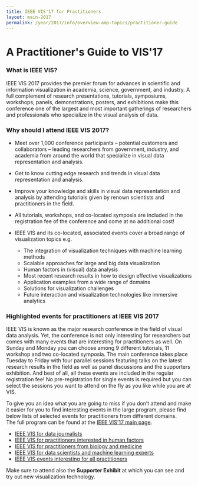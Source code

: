 ```yaml
---
title: IEEE VIS'17 for Practitioners
layout: main-2017
permalink: /year/2017/info/overview-amp-topics/practitioner-guide
---
```


# A Practitioner's Guide to VIS'17

### What is IEEE VIS? 

IEEE VIS 2017 provides the premier forum for advances in scientific and information visualization in academia, science, government, and industry. A full complement of research presentations, tutorials, symposiums, workshops, panels, demonstrations, posters, and exhibitions make this conference one of the largest and most important gatherings of researchers and professionals who specialize in the visual analysis of data.


### Why should I attend IEEE VIS 2017?

* Meet over 1,000 conference participants – potential customers and collaborators – leading researchers from government, industry, and academia from around the world that specialize in visual data representation and analysis.

* Get to know cutting edge research and trends in visual data representation and analysis.

* Improve your knowledge and skills in visual data representation and analysis by attending tutorials given by renown scientists and practitioners in the field.

* All tutorials, workshops, and co-located symposia are included in the registration fee of the conference and come at no additional cost! 

* IEEE VIS and its co-located, associated events cover a broad range of visualization topics e.g.
  * The integration of visualization techniques with machine learning methods
  * Scalable approaches for large and big data visualization
  * Human factors in (visual) data analysis 
  * Most recent research results in how to design effective visualizations
  * Application examples from a wide range of domains
  * Solutions for visualization challenges 
  * Future interaction and visualization technologies like immersive analytics
  
  
### Highlighted events for practitioners at IEEE VIS 2017 

IEEE VIS is known as the major research conference in the field of visual data analysis. Yet, the conference is not only interesting for researchers but comes with many events that are interesting for practitioners as well. On Sunday and Monday you can choose among 9 different tutorials, 11 workshop and two co-located symposia. The main conference takes place Tuesday to Friday with four parallel sessions featuring talks on the latest research results in the field as well as panel discussions and the supporters exhibition. 
And best of all, all these events are included in the regular registration fee! No pre-registration for single events is required but you can select the sessions you want to attend on the fly as you like while you are at VIS. 

To give you an idea what you are going to miss if you don’t attend and make it easier for you to find interesting events in the large program, please find below lists of selected events for practitioners from different domains.  
The full program can be found at the [IEEE VIS'17 main page](http://ieeevis.org).

* [IEEE VIS for data journalists](practitioner-guide_data-journalists)
* [IEEE VIS for practitioners interested in human factors](practitioner-guide_human-factors)
* [IEEE VIS for practitioners from biology and medicine](practitioner-guide_biology-medicine)
* [IEEE VIS for data scientists and machine learning experts](practitioner-guide_machine-learning)
* [IEEE VIS events interesting for all practitioners](practitioner-guide_all-practitioners)


Make sure to attend also the **Supporter Exhibit** at which you can see and try out new visualization technology. 




 
